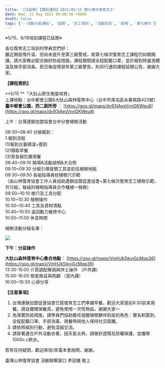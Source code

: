 ```yaml
---
title: '(已延期)【課前通知】2021/05/15 第七梯次復育志工'
date: Wed, 12 May 2021 09:00:36 +0000
draft: false
tags: ['--活動行前通知', '延期', '志工培訓', '活動訊息', '疫情', '第七梯次']
---
```


※5/15、6/19培訓課程已延期※

各位復育志工培訓的學員您們好：  
雖近期疫情升溫，但尚未提升至第三級警戒，故第七梯次復育志工課程仍如期開課。請大家務必配合做好防疫措施，課程期間請全程配戴口罩，並於報到時量測體溫及做手部消毒。若日後疫情發布第三級警告，則另行通知課程延期公告，謝謝大家。

**【課程資訊】**

**5/15 **「大肚山原生樹苗培育」  
上課地點：台中都會公園&大肚山森林復育中心（台中市南屯區永春南路423號）  
**臺中都會公園，西二廁所旁** ： [https://goo.gl/maps/dv93jAesVnnDKWeu8](https://goo.gl/maps/dv93jAesVnnDKWeu8)

上午：台灣連鎖加盟協會台中分會植樹活動

08:30~08:40 分組報到：  
1.報到流程  
(1)報到台量額溫>簽到  
(2)領取早餐  
(3)至各組位置用餐  
08:40~09:10 開場&活動說明&大合照  
09:10~09:30 分組引導提領工具並前往植樹地點  
09:30~09:50 各組指導員挖植樹穴示範  
（由山林復育協會工作人員協助連鎖加盟促進協會+第七梯次復育志工植樹示範，共12組，每組的植樹指導員合作種植一株樹）  
09:50~10:10 樹穴及工具分配  
10:10~10:30 植樹操作  
10:30~10:40 工具及資材清點  
10:40~10:50 返回動力維修中心  
10:50~11:00 休息時間

植樹活動分組名單：

![](https://www.reforestation.tw/wp-content/uploads/2021/05/第七梯分組.jpg)

**下午：分盆操作**

**大肚山森林復育中心集合地點**： [https://goo.gl/maps/VmHJk5jkvjGcMqp36](https://goo.gl/maps/VmHJk5jkvjGcMqp36)  
13:30-15:00 介質調配解說與拌土操作 （戶外課）  
15:00-16:00 樹苗換盆與照顧 （室內課）  
16:00~16:30 心得分享

**【注意事項】**

1.  台灣連鎖加盟促進協會已幫復育志工們準備早餐，歡迎大家提前8:30前來用餐。請自備環保餐具，避免使用一次性物品，謝謝大家～
2.  為落實防疫措施，請學員們協助擔任提醒植樹夥伴防疫的角色：實名制簽到、全程配戴口罩、手部消毒、用餐時與他人保持社交距離。
3.  請依照組別行動，避免混組交流。
4.  請穿著適合戶外活動衣著，因天氣炎熱，請做好遮陽及防曬保護，並攜帶1000c.c飲水。

若有任何疑問，歡迎來信/來電本會詢問，謝謝。

臺灣山林復育協會 活動聯繫窗口 李冠儀 敬上